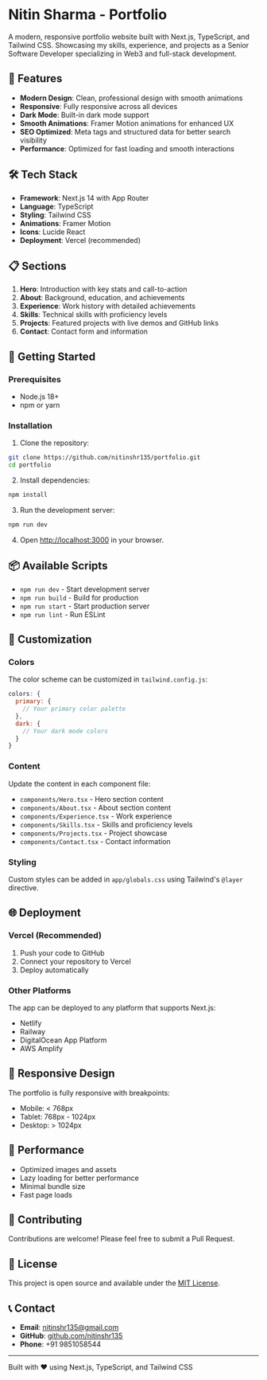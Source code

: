 # Nitin Sharma - Portfolio

A modern, responsive portfolio website built with Next.js, TypeScript, and Tailwind CSS. Showcasing my skills, experience, and projects as a Senior Software Developer specializing in Web3 and full-stack development.

## 🚀 Features

- **Modern Design**: Clean, professional design with smooth animations
- **Responsive**: Fully responsive across all devices
- **Dark Mode**: Built-in dark mode support
- **Smooth Animations**: Framer Motion animations for enhanced UX
- **SEO Optimized**: Meta tags and structured data for better search visibility
- **Performance**: Optimized for fast loading and smooth interactions

## 🛠️ Tech Stack

- **Framework**: Next.js 14 with App Router
- **Language**: TypeScript
- **Styling**: Tailwind CSS
- **Animations**: Framer Motion
- **Icons**: Lucide React
- **Deployment**: Vercel (recommended)

## 📋 Sections

1. **Hero**: Introduction with key stats and call-to-action
2. **About**: Background, education, and achievements
3. **Experience**: Work history with detailed achievements
4. **Skills**: Technical skills with proficiency levels
5. **Projects**: Featured projects with live demos and GitHub links
6. **Contact**: Contact form and information

## 🚀 Getting Started

### Prerequisites

- Node.js 18+ 
- npm or yarn

### Installation

1. Clone the repository:
```bash
git clone https://github.com/nitinshr135/portfolio.git
cd portfolio
```

2. Install dependencies:
```bash
npm install
```

3. Run the development server:
```bash
npm run dev
```

4. Open [http://localhost:3000](http://localhost:3000) in your browser.

## 📦 Available Scripts

- `npm run dev` - Start development server
- `npm run build` - Build for production
- `npm run start` - Start production server
- `npm run lint` - Run ESLint

## 🎨 Customization

### Colors
The color scheme can be customized in `tailwind.config.js`:

```javascript
colors: {
  primary: {
    // Your primary color palette
  },
  dark: {
    // Your dark mode colors
  }
}
```

### Content
Update the content in each component file:
- `components/Hero.tsx` - Hero section content
- `components/About.tsx` - About section content
- `components/Experience.tsx` - Work experience
- `components/Skills.tsx` - Skills and proficiency levels
- `components/Projects.tsx` - Project showcase
- `components/Contact.tsx` - Contact information

### Styling
Custom styles can be added in `app/globals.css` using Tailwind's `@layer` directive.

## 🌐 Deployment

### Vercel (Recommended)

1. Push your code to GitHub
2. Connect your repository to Vercel
3. Deploy automatically

### Other Platforms

The app can be deployed to any platform that supports Next.js:
- Netlify
- Railway
- DigitalOcean App Platform
- AWS Amplify

## 📱 Responsive Design

The portfolio is fully responsive with breakpoints:
- Mobile: < 768px
- Tablet: 768px - 1024px
- Desktop: > 1024px

## 🎯 Performance

- Optimized images and assets
- Lazy loading for better performance
- Minimal bundle size
- Fast page loads

## 🤝 Contributing

Contributions are welcome! Please feel free to submit a Pull Request.

## 📄 License

This project is open source and available under the [MIT License](LICENSE).

## 📞 Contact

- **Email**: nitinshr135@gmail.com
- **GitHub**: [github.com/nitinshr135](https://github.com/nitinshr135)
- **Phone**: +91 9851058544

---

Built with ❤️ using Next.js, TypeScript, and Tailwind CSS 
